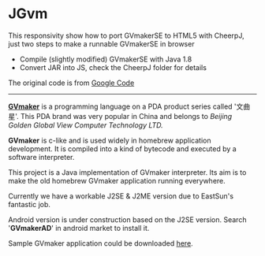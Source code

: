 # JGvm
This responsivity show how to port GVmakerSE to HTML5 with CheerpJ, just two steps to make a runnable GVmakerSE in browser
- Compile (slightly modified) GVmakerSE with Java 1.8
- Convert JAR into JS, check the CheerpJ folder for details

The original code is from [Google Code](https://code.google.com/archive/p/jgvm/)

---
**[GVmaker](http://www.ggv.com.cn/gvmaker/main.php?content=about_lava)** is a programming language on a PDA product series called '文曲星'. This PDA brand was very popular in China and belongs to _Beijing Golden Global View Computer Technology LTD._

**GVmaker** is c-like and is used widely in homebrew application development. It is compiled into a kind of bytecode and executed by a software interpreter.

This project is a Java implementation of GVmaker interpreter. Its aim is to make the old homebrew GVmaker application running everywhere.

Currently we have a workable J2SE & J2ME version due to EastSun's fantastic job.

Android version is under construction based on the J2SE version. Search '**GVmakerAD**' in android market to install it.

Sample GVmaker application could be downloaded [here](https://9game.oss-us-west-1.aliyuncs.com/GVmaker_app.zip).
